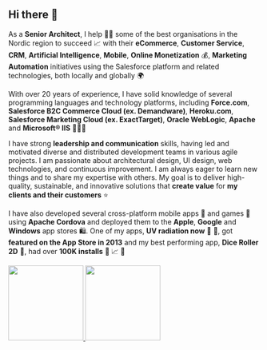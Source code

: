## Hi there 👋

As a **Senior Architect**, I help 🦸🏻 some of the best organisations in the Nordic region to succeed 📈 with their **eCommerce**, **Customer Service**, **CRM**, **Artificial Intelligence**, **Mobile**, **Online Monetization** 💰, **Marketing Automation** initiatives using the Salesforce platform and related technologies, both locally and globally 🌍

With over 20 years of experience, I have solid knowledge of several programming languages and technology platforms, including **Force.com**, **Salesforce B2C Commerce Cloud (ex. Demandware)**, **Heroku.com**, **Salesforce Marketing Cloud (ex. ExactTarget)**, **Oracle WebLogic**, **Apache** and **Microsoft® IIS** 👨🏻‍💻

I have strong **leadership and communication** skills, having led and motivated diverse and distributed development teams in various agile projects. I am passionate about architectural design, UI design, web technologies, and continuous improvement. I am always eager to learn new things and to share my expertise with others. My goal is to deliver high-quality, sustainable, and innovative solutions that **create value** for **my clients and their customers** ⭐️

I have also developed several cross-platform mobile apps 📱 and games 🎲 using **Apache Cordova** and deployed them to the **Apple**, **Google** and **Windows** app stores 🛍️. One of my apps, **UV radiation now** 🌅 📏, got **featured on the App Store in 2013** and my best performing app, **Dice Roller 2D** 🎲, had over **100K installs** 📲 📈 🚀

<div style="display: inline_block">
  <a href="https://github.com/markarja">
  <img height="150em" src="https://github-readme-stats.vercel.app/api?username=markarja&show_icons=true&theme=nord&include_all_commits=true&count_private=true"/> 
  <img height="150em" src="https://github-readme-stats.vercel.app/api/top-langs/?username=markarja&layout=compact&langs_count=7&theme=nord"/>
</div> 
